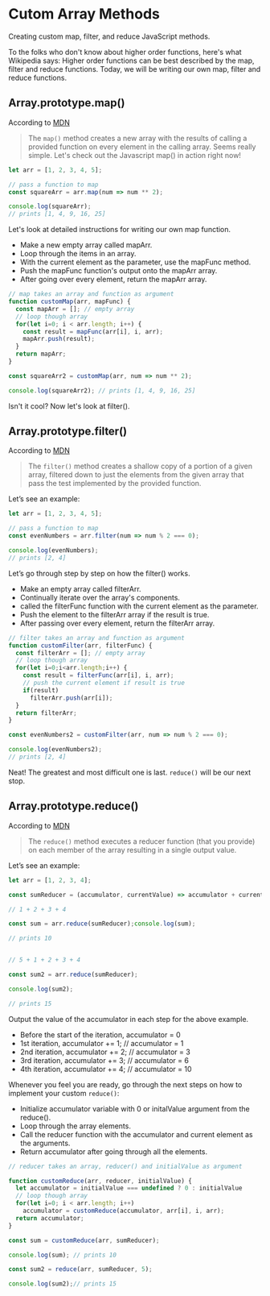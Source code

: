 # Cutom Array Methods
Creating custom map, filter, and reduce JavaScript methods.

To the folks who don't know about higher order functions, here's what Wikipedia says: Higher order functions can be best described by the map, filter and reduce functions.  Today, we will be writing our own map, filter and reduce functions.

## Array.prototype.map()

According to [MDN](https://developer.mozilla.org/en-US/docs/Web/JavaScript/Reference/Global_Objects/Array/map)

> The `map()` method creates a new array with the results of calling a provided function on every element in the calling array.
Seems really simple. Let's check out the Javascript map() in action right now!

```javascript
let arr = [1, 2, 3, 4, 5];

// pass a function to map
const squareArr = arr.map(num => num ** 2);

console.log(squareArr); 
// prints [1, 4, 9, 16, 25]

```

Let's look at detailed instructions for writing our own map function.
- Make a new empty array called mapArr.
- Loop through the items in an array.
- With the current element as the parameter, use the mapFunc method.
- Push the mapFunc function's output onto the mapArr array.
- After going over every element, return the mapArr array.

```javascript
// map takes an array and function as argument
function customMap(arr, mapFunc) {    
  const mapArr = []; // empty array        
  // loop though array    
  for(let i=0; i < arr.length; i++) {        
    const result = mapFunc(arr[i], i, arr);        
    mapArr.push(result);    
  }    
  return mapArr;
}

const squareArr2 = customMap(arr, num => num ** 2);

console.log(squareArr2); // prints [1, 4, 9, 16, 25]
```

Isn't it cool? Now let's look at filter().

## Array.prototype.filter()

According to [MDN](https://developer.mozilla.org/en-US/docs/Web/JavaScript/Reference/Global_Objects/Array/filter)

> The `filter()` method creates a shallow copy of a portion of a given array, filtered down to just the elements from the given array that pass the test implemented by the provided function.

Let’s see an example:

```javascript
let arr = [1, 2, 3, 4, 5];

// pass a function to map
const evenNumbers = arr.filter(num => num % 2 === 0);

console.log(evenNumbers); 
// prints [2, 4]

```

Let’s go through step by step on how the filter() works.
- Make an empty array called filterArr.
- Continually iterate over the array's components.
- called the filterFunc function with the current element as the parameter.
- Push the element to the filterArr array if the result is true.
- After passing over every element, return the filterArr array.

```javascript
// filter takes an array and function as argument
function customFilter(arr, filterFunc) {    
  const filterArr = []; // empty array        
  // loop though array    
  for(let i=0;i<arr.length;i++) {        
    const result = filterFunc(arr[i], i, arr);        
    // push the current element if result is true        
    if(result)             
      filterArr.push(arr[i]);     
  }    
  return filterArr;
}

const evenNumbers2 = customFilter(arr, num => num % 2 === 0);

console.log(evenNumbers2); 
// prints [2, 4]
```

Neat! The greatest and most difficult one is last. `reduce()` will be our next stop.


## Array.prototype.reduce()

According to [MDN](https://developer.mozilla.org/en-US/docs/Web/JavaScript/Reference/Global_Objects/Array/reduce)

> The `reduce()` method executes a reducer function (that you provide) on each member of the array resulting in a single output value.

Let’s see an example:

```javascript
let arr = [1, 2, 3, 4];

const sumReducer = (accumulator, currentValue) => accumulator + currentValue;

// 1 + 2 + 3 + 4

const sum = arr.reduce(sumReducer);console.log(sum);

// prints 10


// 5 + 1 + 2 + 3 + 4

const sum2 = arr.reduce(sumReducer);

console.log(sum2);

// prints 15

```
Output the value of the accumulator in each step for the above example.

- Before the start of the iteration, accumulator = 0
- 1st iteration, accumulator += 1; // accumulator = 1
- 2nd iteration, accumulator += 2; // accumulator = 3
- 3rd iteration, accumulator += 3; // accumulator = 6
- 4th iteration, accumulator += 4; // accumulator = 10

Whenever you feel you are ready, go through the next steps on how to implement your custom `reduce()`:
- Initialize accumulator variable with 0 or initalValue argument from the reduce().
- Loop through the array elements.
- Call the reducer function with the accumulator and current element as the arguments.
- Return accumulator after going through all the elements.

```javascript
// reducer takes an array, reducer() and initialValue as argument

function customReduce(arr, reducer, initialValue) {    
  let accumulator = initialValue === undefined ? 0 : initialValue        
  // loop though array    
  for(let i=0; i < arr.length; i++)        
    accumulator = customReduce(accumulator, arr[i], i, arr);    
  return accumulator;
}

const sum = customReduce(arr, sumReducer);

console.log(sum); // prints 10

const sum2 = reduce(arr, sumReducer, 5);

console.log(sum2);// prints 15

```
